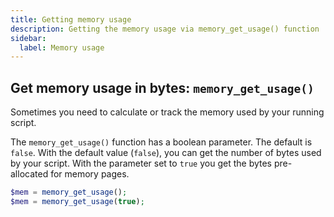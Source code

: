 ```yaml
---
title: Getting memory usage
description: Getting the memory usage via memory_get_usage() function
sidebar:
  label: Memory usage
---
```


## Get memory usage in bytes: `memory_get_usage()`
Sometimes you need to calculate or track the memory used by your running script.

The `memory_get_usage()` function has a boolean parameter.
The default is `false`.
With the default value (`false`), you can get the number of bytes used by your script.
With the parameter set to `true` you get the bytes pre-allocated for memory pages.

```php
$mem = memory_get_usage();
$mem = memory_get_usage(true);
```
